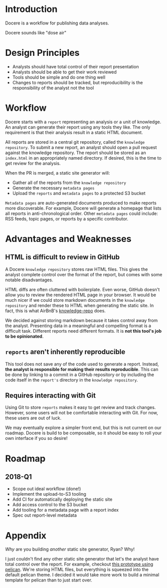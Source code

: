# Introduction

Docere is a workflow for publishing data analyses.

Docere sounds like "dose air"

# Design Principles

* Analysts should have total control of their report presentation
* Analysts should be able to get their work reviewed
* Tools should be simple and do one thing well
* Changes to reports should be tracked,
  but reproducibility is the responsibility of the analyst not the tool

# Workflow

Docere starts with a `report` representing an analysis or a unit of knowledge.
An analyst can generate their report using any tools they like.
The only requirement is that their analysis result in a static HTML document.

All reports are stored in a central git repository, called the `knowledge repository`.
To submit a new report,
an analyst should open a pull request against the knowledge repository.
The report should be stored as an `index.html` in an appropriately named directory.
If desired, this is the time to get review for the analysis.

When the PR is merged, a static site generator will:

* Gather all of the reports from the `knowledge repository`
* Generate the necessary `metadata pages`
* Upload the `reports` and `metadata pages` to a protected S3 bucket

`Metadata pages` are auto-generated documents produced to make reports more discoverable.
For example, Docere will generate a homepage that lists all reports in anti-chronological order.
Other `metadata pages` could include: RSS feeds, topic pages, or reports by a specific contributor.

# Advantages and Weaknesses

## HTML is difficult to review in GitHub

A Docere `knowledge repository` stores raw HTML files.
This gives the analyst complete control over the format of the report,
but comes with some notable disadvantages.

HTML diffs are often cluttered with boilerplate.
Even worse, GitHub doesn't allow you to review the rendered HTML page in your browser.
It would be much nicer if we could store markdown documents in the `knowledge repository`
and render these to HTML when generating the static site.
In fact, this is what AirBnB's [knowledge-repo] does.

We decided against storing markdown because it takes control away from the analyst.
Presenting data in a meaningful and compelling format is a difficult task.
Different reports need different formats.
It is **not this tool's job to be opinionated**.

## `reports` aren't inherently reproducible

This tool does not save any of the code used to generate a report.
Instead, **the analyst is responsible for making their results reproducible**.
This can be done by linking to a commit in a GitHub repository
or by including the code itself in the `report's` directory in the `knowledge repository`.

## Requires interacting with Git

Using Git to store `reports` makes it easy to get review and track changes.
However, some users will not be comfortable interacting with Git.
For now, these users are out of luck.

We may eventually explore a simpler front end,
but this is not current on our roadmap.
Docere is build to be composable,
so it should be easy to roll your own interface if you so desire!


# Roadmap

## 2018-Q1

* Scope out ideal workflow (done!)
* Implement the upload-to-S3 tooling
* Add CI for automatically deploying the static site
* Add access control to the S3 bucket
* Add tooling for a metadata page with a report index
* Spec out report-level metadata

[knowledge-repo]: https://github.com/airbnb/knowledge-repo

# Appendix

_Why_ are you building _another_ static site generator, Ryan?
Why!

I just couldn't find any other static site generator
that let's the analyst have total control over the report.
For example, checkout
[this prototype using pelican](https://github.com/harterrt/dpel).
We're storing HTML files,
but everything is squeezed into the default pelican theme.
I decided it would take more work to build a minimal template for pelican
than to just start over.
